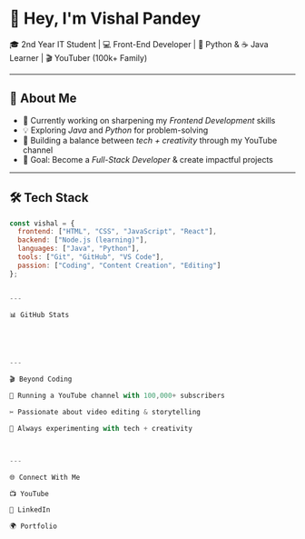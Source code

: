 # 👋 Hey, I'm Vishal Pandey  

🎓 2nd Year IT Student | 💻 Front-End Developer | 🐍 Python & ☕ Java Learner | 🎬 YouTuber (100k+ Family)  

---

## 🚀 About Me  
- 🔭 Currently working on sharpening my *Frontend Development* skills  
- 💡 Exploring *Java* and *Python* for problem-solving  
- 🎥 Building a balance between *tech + creativity* through my YouTube channel  
- 🌟 Goal: Become a *Full-Stack Developer* & create impactful projects  

---

## 🛠 Tech Stack  

```javascript
const vishal = {
  frontend: ["HTML", "CSS", "JavaScript", "React"],
  backend: ["Node.js (learning)"],
  languages: ["Java", "Python"],
  tools: ["Git", "GitHub", "VS Code"],
  passion: ["Coding", "Content Creation", "Editing"]
};


---

📊 GitHub Stats





---

🎬 Beyond Coding

🎥 Running a YouTube channel with 100,000+ subscribers

✂ Passionate about video editing & storytelling

🚀 Always experimenting with tech + creativity



---

🌐 Connect With Me

📺 YouTube

💼 LinkedIn

🌍 Portfolio





